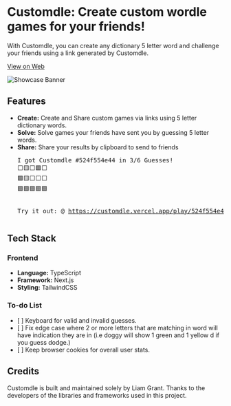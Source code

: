 <h1>Customdle: Create custom wordle games for your friends!</h1>

<p>With Customdle, you can create any dictionary 5 letter word and challenge your friends using a link generated by Customdle.</p>

<a href="https://customdle.vercel.app">View on Web</a>

![Showcase Banner](https://i.imgur.com/rg0yVRY.png)

<h2>Features</h2>

<ul>
	<li><strong>Create:</strong> Create and Share custom games via links using 5 letter dictionary words.</li>
	<li><strong>Solve:</strong> Solve games your friends have sent you by guessing 5 letter words.</li>
	<li><strong>Share:</strong> Share your results by clipboard to send to friends
    <pre>
I got Customdle #524f554e44 in 3/6 Guesses!
⬜🟨⬜🟩⬜
🟩🟨⬜⬜⬜
🟩🟩🟩🟩🟩

Try it out: @ https://customdle.vercel.app/play/524f554e44</pre>

</li>
</ul>

<h2>Tech Stack</h2>

<h3>Frontend</h3>

<ul>
	<li><strong>Language:</strong> TypeScript</li>
	<li><strong>Framework:</strong> Next.js</li>
	<li><strong>Styling:</strong> TailwindCSS</li>
</ul>

<h3>To-do List</h3>
<ul>
  <li>[ ] Keyboard for valid and invalid guesses.</li>
  <li>[ ] Fix edge case where 2 or more letters that are matching in word will have indication they are in (i.e doggy will show 1 green and 1 yellow d if you guess dodge.)</li>
  <li>[ ] Keep browser cookies for overall user stats.</li>
</ul>

<h2>Credits</h2>

<p>Customdle is built and maintained solely by Liam Grant. Thanks to the developers of the libraries and frameworks used in this project.</p>
